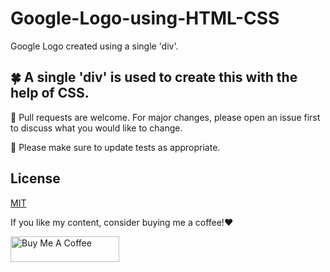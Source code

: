 # Google-Logo-using-HTML-CSS
Google Logo created using a single 'div'.

## :four_leaf_clover: A single 'div' is used to create this with the help of CSS.

:cherry_blossom: Pull requests are welcome. For major changes, please open an issue first to discuss what you would like to change.

:cherry_blossom: Please make sure to update tests as appropriate.

## License
[MIT](https://choosealicense.com/licenses/mit/)

If you like my content, consider buying me a coffee!❤️ 

<a href="https://www.buymeacoffee.com/reddyanjali" target="_blank"><img src="https://cdn.buymeacoffee.com/buttons/default-orange.png" alt="Buy Me A Coffee" height="41" width="174"></a>
